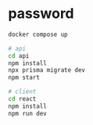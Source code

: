 # password

```bash
docker compose up

# api
cd api
npm install
npx prisma migrate dev
npm start

# client
cd react
npm install
npm run dev
```
